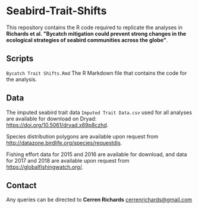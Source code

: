 # Seabird-Trait-Shifts
This repository contains the R code required to replicate the analyses in **Richards et al. "Bycatch mitigation could prevent strong changes in the ecological strategies of seabird communities across the globe"**.

## Scripts
`Bycatch Trait Shifts.Rmd` The R Markdown file that contains the code for the analysis.

## Data
The imputed seabird trait data `Imputed Trait Data.csv` used for all analyses are available for download on Dryad: https://doi.org/10.5061/dryad.x69p8czhd. 

Species distribution polygons are available upon request from http://datazone.birdlife.org/species/requestdis. 

Fishing effort data for 2015 and 2016 are available for download, and data for 2017 and 2018 are available upon request from https://globalfishingwatch.org/.

## Contact
Any queries can be directed to **Cerren Richards** cerrenrichards@gmail.com
